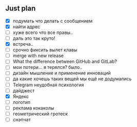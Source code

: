 ## Just plan
- [x] подумать что делать с сообщением
- [x] найти адрес
- [ ] хуже всего что все правы.. 
- [ ] даль это так круто! 
- [x] встреча..
- [ ] срочно фиксить вылет клавы
- [ ] merge with new release
- [ ] What the difference between GitHub and GitLab?
- [ ] мои потери... я терялся? было..
- [ ] дизайн мышление и применение инноваций 
- [ ] да какие хочешь таких вещей мы ещё не додумались
- [ ] Telegram неудобная психология 
- [ ] дайджест
- [x] Яндекс 
- [ ] логотип
- [ ] реклама кокаколы
- [ ] геометрический гротеск
- [ ] снэпчат
